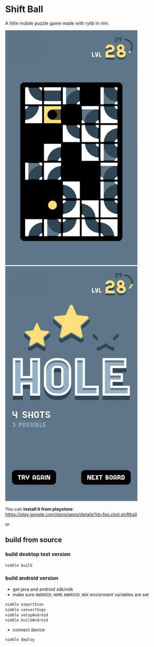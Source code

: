 # Shift Ball

A little mobile puzzle game made with rylib in nim.

![](https://raw.githubusercontent.com/choltreppe/shiftball/master/screenshots/playing.jpg) ![](https://raw.githubusercontent.com/choltreppe/shiftball/master/screenshots/hole.jpg)

You can **install it from playstore**: https://play.google.com/store/apps/details?id=foo.chol.shiftball

or
## build from source

### build desktop test version
```bash
nimble build
```

### build android version
- get java and android sdk/ndk 
- make sure `ANDROID_HOME` `ANDROID_NDK` enviorment variables are set
```bash
nimble exportIcon
nimble convertSvgs
nimble setupAndroid
nimble buildAndroid
```
- connect device
```bash
nimble deploy
```